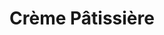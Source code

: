 ---
layout: recette
categories: [recettes]
hidden: false
lang: fr
title: Crème Pâtissière
type: base
ingredients: 
  - nom: lait
    qte: 500
    unite: mL
  - nom: sucre
    qte: 125
    unite: gr
  - nom: farine
    qte: 50
    unite: gr
  - nom: oeuf
    qte: 1
  - nom: jaune d'oeuf
    qte: 3
  - nom: vanille
    qte: au goût
etapes:
  - label: Préparation
    details:
      - Rincer la casserole avec de l'eau (pour éviter que le lait accroche)
      - Verser le lait et la vanille dans la casserole
      - Blanchir les oeufs avec le sucre
      - Ajouter la farine et mélanger
      - Verser la moitié du lait sur le mélange tout en fouettant
      - Reverser le tout dans la casserole
      - À feu doux/moyen, mélanger au fouet jusqu'à épaicissement
---